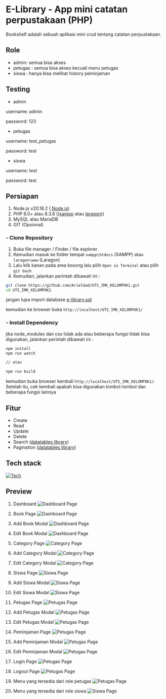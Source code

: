 # E-Library - App mini catatan perpustakaan (PHP)
Bookshelf adalah sebuah aplikasi mini crud tentang catatan perpustakaan. 

## Role
- admin: semua bisa akses
- petugas : semua bisa akses kecuali menu petugas
- siswa : hanya bisa melihat history peminjaman

## Testing 
- admin

username: admin

password: 123 

- petugas

username: test_petugas

password: test

- siswa

username: test

password: test


## Persiapan 
1. Node.js v20.18.2 ([ Node.js](https://nodejs.org/en/download)) 
2. PHP 8.0+ atau 8.3.8 (([xampp](https://www.apachefriends.org/download.html) atau [laragon](https://laragon.org/download/)))
3. MySQL atau MariaDB 
4. GIT (Opsional) 

### - Clone Repository   
1. Buka file manager / Finder / file explorer
2. Kemudian masuk ke folder tempat `xampp\htdocs` (XAMPP) atau `laragon\www` (Laragon)
3. Lalu klik kanan pada area kosong lalu pilih `Open in Terminal` atau pilih `git bash`
4. Kemudian, jalankan perintah dibawah ini : 

```bash
git clone https://github.com/ArielGwd/UTS_IMK_KELOMPOK1.git
cd UTS_IMK_KELOMPOK1
``` 

jangan lupa import database [e-library.sql](e-library.sql)

kemudian ke browser buka `http://localhost/UTS_IMK_KELOMPOK1/`

### - Install Dependency
jika node_modules dan css tidak ada atau beberapa fungsi tidak bisa digunakan, jalankan perintah dibawah ini :
```bash
npm install
npm run watch 

// atau 

npm run build 

``` 

kemudian buka browser kembali `http://localhost/UTS_IMK_KELOMPOK1/`. Setelah itu, cek kembali apakah bisa digunakan tombol-tombol dan beberapa fungsi lainnya

## Fitur
- Create
- Read
- Update
- Delete
- Search ([datatables library](https://datatables.net/))
- Pagination ([datatables library](https://datatables.net/)) 

## Tech stack
[![Tech](https://skillicons.dev/icons?i=tailwind,php,mysql,js,nodejs&perline=6)](https://skillicons.dev) 

## Preview  
1. Dashboard
![Dashboard Page](https://github.com/ArielGwd/UTS_IMK_KELOMPOK1/blob/0abc995f4b93b3ae993c27b0740ba7ab7c261513/assets/img/preview/dashboard.png)
 
2. Book Page
![Dashboard Page](assets/img/preview/buku.png)

3. Add Book Modal
![Dashboard Page](assets/img/preview/tambah-buku.png)

4. Edit Book Modal
![Dashboard Page](https://github.com/ArielGwd/UTS_IMK_KELOMPOK1/blob/2acb6bd015258a86c3bd98f4512952f00974ae4f/assets/img/preview/ubah-buku.png)

5. Category Page
![Category Page](assets/img/preview/kategori.png)

6. Add Category Modal
![Category Page](assets/img/preview/tambah-kategori.png)

7. Edit Category Modal
![Category Page](assets/img/preview/ubah-kategori.png)

8. Siswa Page
![Siswa Page](assets/img/preview/siswa.png)

9. Add Siswa Modal
![Siswa Page](assets/img/preview/tambah-siswa.png)

10. Edit Siswa Modal
![Siswa Page](assets/img/preview/ubah-siswa.png)

11. Petugas Page
![Petugas Page](assets/img/preview/petugas.png)

12. Add Petugas Modal
![Petugas Page](assets/img/preview/tambah-petugas.png)

13. Edit Petugas Modal
![Petugas Page](assets/img/preview/ubah-petugas.png)

14. Peminjaman Page
![Petugas Page](assets/img/preview/peminjaman.png)

15. Add Peminjaman Modal
![Petugas Page](assets/img/preview/tambah-peminjaman.png)

16. Edit Peminjaman Modal
![Petugas Page](assets/img/preview/ubah-peminjaman.png)

17. Login Page
![Petugas Page](assets/img/preview/login.png)

18. Logout Page
![Petugas Page](assets/img/preview/logout.png)
 
19. Menu yang tersedia dari role petugas
![Petugas Page](assets/img/preview/dashboard-petugas.png)

20. Menu yang tersedia dari role siswa
![Siswa Page](assets/img/preview/peminjaman-siswa.png)




